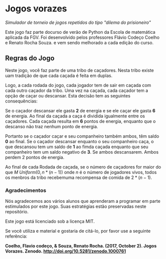 # Jogos vorazes


*Simulador de torneio de jogos repetidos do tipo "dilema do prisioneiro"*

Este jogo faz parte docurso de verão de Python da Escola de matemática aplicada da FGV.
Foi desenvolvido pelos professores Flávio Codeço Coelho e Renato Rocha Souza. e vem sendo melhorado a cada edição do curso.



## Regras do Jogo

Neste jogo, você faz parte de uma tribo de caçadores. Nesta tribo existe uam tradição de que cada caçada é feita em duplas.

Logo, a cada rodada do jogo, cada jogador tem de sair em caçada com cada outro caçador da tribo. Uma vez na caçada, cada caçador tem a opção de caçar ou descansar. Esta decisão tem as seguintes consequências: 
 
 Se o caçador descansar ele gasta **2** de energia e se ele caçar ele gasta **6** de energia. Ao final da caçada a caça é dividida igualmente entre os caçadores. Cada caçada resulta em **6** pontos de energia, enquanto que o descanso não traz nenhum ponto de energia.
 
 Portanto se o caçador caçar e seu companheiro também ambos, têm saldo **0** ao final. Se o caçador descansar enquanto o seu companheiro caça, o que descansou tem um saldo de **1** ao fimda caçada enquanto que seu companheiro tem um saldo negativo de **3**. Se ambos descansarem. Ambos perdem 2 pontos de energia.

 Ao final de cada Rodada de caçada, se o número de caçadores for maior do que $M~Uniform(0,n*(n-1))$ onde $n$ é o número de jogadores vivos, todos os menbros da tribo recebemuma recompensa de comida de $2*(n-1)$.


### Agradecimentos

Nós agradecemos aos vários alunos que aprenderam a programar em parte estimulados por este jogo.
Suas estratégias estão preservadas neste repositório.

Este jogo está licenciado sob a licença MIT.

Se você utiliza e material e gostaria de citá-lo, por favor use a seguinte referência:

**Coelho, Flavio codeço, & Souza, Renato Rocha. (2017, October 2). Jogos Vorazes. Zenodo. http://doi.org/10.5281/zenodo.1000761** 
